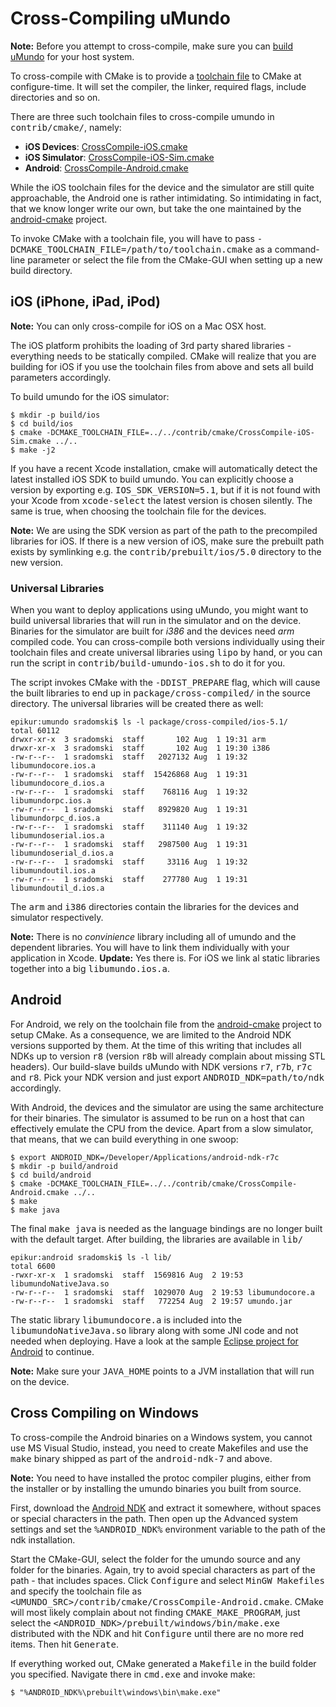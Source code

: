 # Cross-Compiling uMundo

<b>Note:</b> Before you attempt to cross-compile, make sure you can
[build uMundo](https://github.com/tklab-tud/umundo/blob/master/docs/BUILDING.md)
for your host system.

To cross-compile with CMake is to provide a [toolchain file](http://www.cmake.org/Wiki/CMake_Cross_Compiling)
to CMake at configure-time. It will set the compiler, the linker, required flags,
include directories and so on.

There are three such toolchain files to cross-compile umundo in <tt>contrib/cmake/</tt>,
namely:

 * <b>iOS Devices</b>: [CrossCompile-iOS.cmake](https://github.com/tklab-tud/umundo/blob/master/contrib/cmake/CrossCompile-iOS.cmake)
 * <b>iOS Simulator</b>: [CrossCompile-iOS-Sim.cmake](https://github.com/tklab-tud/umundo/blob/master/contrib/cmake/CrossCompile-iOS-Sim.cmake)
 * <b>Android</b>: [CrossCompile-Android.cmake](https://github.com/tklab-tud/umundo/blob/master/contrib/cmake/CrossCompile-Android.cmake)

While the iOS toolchain files for the device and the simulator are still quite
approachable, the Android one is rather intimidating. So intimidating in fact,
that we know longer write our own, but take the one maintained by the
[android-cmake](http://code.google.com/p/android-cmake/source/browse/toolchain/android.toolchain.cmake)
project.

To invoke CMake with a toolchain file, you will have to pass
<tt>-DCMAKE_TOOLCHAIN_FILE=/path/to/toolchain.cmake</tt> as a command-line parameter
or select the file from the CMake-GUI when setting up a new build directory.

## iOS (iPhone, iPad, iPod)

<b>Note:</b> You can only cross-compile for iOS on a Mac OSX host.

The iOS platform prohibits the loading of 3rd party shared libraries - everything
needs to be statically compiled. CMake will realize that you are building for iOS
if you use the toolchain files from above and sets all build parameters accordingly.

To build umundo for the iOS simulator:

    $ mkdir -p build/ios
    $ cd build/ios
    $ cmake -DCMAKE_TOOLCHAIN_FILE=../../contrib/cmake/CrossCompile-iOS-Sim.cmake ../..
    $ make -j2

If you have a recent Xcode installation, cmake will automatically detect the latest
installed iOS SDK to build umundo. You can explicitly choose a version by exporting e.g.
<tt>IOS_SDK_VERSION=5.1</tt>, but if it is not found with your Xcode from <tt>xcode-select</tt>
the latest version is chosen silently. The same is true, when choosing the toolchain file
for the devices.

<b>Note:</b> We are using the SDK version as part of the path to the precompiled libraries for
iOS. If there is a new version of iOS, make sure the prebuilt path exists by symlinking
e.g. the <tt>contrib/prebuilt/ios/5.0</tt> directory to the new version.

### Universal Libraries

When you want to deploy applications using uMundo, you might want to build universal
libraries that will run in the simulator and on the device. Binaries for the simulator
are built for _i386_ and the devices need _arm_ compiled code. You can cross-compile
both versions individually using their toolchain files and create universal libraries
using <tt>lipo</tt> by hand, or you can run the script in <tt>contrib/build-umundo-ios.sh</tt>
to do it for you.

The script invokes CMake with the <tt>-DDIST_PREPARE</tt> flag, which will cause
the built libraries to end up in <tt>package/cross-compiled/</tt> in the source
directory. The universal libraries will be created there as well:

	epikur:umundo sradomski$ ls -l package/cross-compiled/ios-5.1/
	total 60112
	drwxr-xr-x  3 sradomski  staff       102 Aug  1 19:31 arm
	drwxr-xr-x  3 sradomski  staff       102 Aug  1 19:30 i386
	-rw-r--r--  1 sradomski  staff   2027132 Aug  1 19:32 libumundocore.ios.a
	-rw-r--r--  1 sradomski  staff  15426868 Aug  1 19:31 libumundocore_d.ios.a
	-rw-r--r--  1 sradomski  staff    768116 Aug  1 19:32 libumundorpc.ios.a
	-rw-r--r--  1 sradomski  staff   8929820 Aug  1 19:31 libumundorpc_d.ios.a
	-rw-r--r--  1 sradomski  staff    311140 Aug  1 19:32 libumundoserial.ios.a
	-rw-r--r--  1 sradomski  staff   2987500 Aug  1 19:31 libumundoserial_d.ios.a
	-rw-r--r--  1 sradomski  staff     33116 Aug  1 19:32 libumundoutil.ios.a
	-rw-r--r--  1 sradomski  staff    277780 Aug  1 19:31 libumundoutil_d.ios.a

The <tt>arm</tt> and <tt>i386</tt> directories contain the libraries for the devices
and simulator respectively.

<b>Note:</b> There is no _convinience_ library including all of umundo and the
dependent libraries. You will have to link them individually with your application
in Xcode.
<b>Update:</b> Yes there is. For iOS we link al static libraries together into a
big <tt>libumundo.ios.a</tt>.


## Android

For Android, we rely on the toolchain file from the
[android-cmake](http://code.google.com/p/android-cmake/source/browse/toolchain/android.toolchain.cmake)
project to setup CMake. As a consequence, we are limited to the Android NDK versions
supported by them. At the time of this writing that includes all NDKs up to version <tt>r8</tt>
(version <tt>r8b</tt> will already complain about missing STL headers). Our build-slave builds uMundo with
NDK versions <tt>r7</tt>, <tt>r7b</tt>, <tt>r7c</tt> and <tt>r8</tt>. Pick your
NDK version and just export <tt>ANDROID_NDK=path/to/ndk</tt> accordingly.

With Android, the devices and the simulator are using the same architecture for
their binaries. The simulator is assumed to be run on a host that can effectively
emulate the CPU from the device. Apart from a slow simulator, that means, that
we can build everything in one swoop:

    $ export ANDROID_NDK=/Developer/Applications/android-ndk-r7c
    $ mkdir -p build/android
    $ cd build/android
    $ cmake -DCMAKE_TOOLCHAIN_FILE=../../contrib/cmake/CrossCompile-Android.cmake ../..
    $ make
    $ make java

The final <tt>make java</tt> is needed as the language bindings are no longer built
with the default target. After building, the libraries are available in <tt>lib/</tt>

	epikur:android sradomski$ ls -l lib/
	total 6600
	-rwxr-xr-x  1 sradomski  staff  1569816 Aug  2 19:53 libumundoNativeJava.so
	-rw-r--r--  1 sradomski  staff  1029070 Aug  2 19:53 libumundocore.a
	-rw-r--r--  1 sradomski  staff   772254 Aug  2 19:57 umundo.jar

The static library <tt>libumundocore.a</tt> is included into the <tt>libumundoNativeJava.so</tt>
library along with some JNI code and not needed when deploying. Have a look at the sample
[Eclipse project for Android](https://github.com/tklab-tud/umundo/tree/master/examples/android) to continue.

<b>Note:</b> Make sure your <tt>JAVA_HOME</tt> points to a JVM installation that
will run on the device.

## Cross Compiling on Windows

To cross-compile the Android binaries on a Windows system, you cannot use MS
Visual Studio, instead, you need to create Makefiles and use the <tt>make</tt>
binary shipped as part of the <tt>android-ndk-7</tt> and above. 

<b>Note:</b> You need to have installed the protoc compiler plugins, either from 
the installer or by installing the umundo binaries you built from source.

First, download the [Android NDK](http://dl.google.com/android/ndk/android-ndk-r8-windows.zip)
and extract it somewhere, without spaces or special characters in the path. Then
open up the <emph>Advanced system settings</emph> and set the <tt>%ANDROID_NDK%</tt>
environment variable to the path of the ndk installation.

Start the CMake-GUI, select the folder for the umundo source and any folder for
the binaries. Again, try to avoid special characters as part of the path - that
includes spaces. Click <tt>Configure</tt> and select <tt>MinGW Makefiles</tt>
and specify the toolchain file as <tt>&lt;UMUNDO_SRC&gt;/contrib/cmake/CrossCompile-Android.cmake</tt>.
CMake will most likely complain about not finding <tt>CMAKE_MAKE_PROGRAM</tt>, just
select the <tt>&lt;ANDROID_NDK&gt;/prebuilt/windows/bin/make.exe</tt> distributed
with the NDK and hit <tt>Configure</tt> until there are no more red items. Then
hit <tt>Generate</tt>.

If everything worked out, CMake generated a <tt>Makefile</tt> in the build folder
you specified. Navigate there in <tt>cmd.exe</tt> and invoke make:

	$ "%ANDROID_NDK%\prebuilt\windows\bin\make.exe"
	

